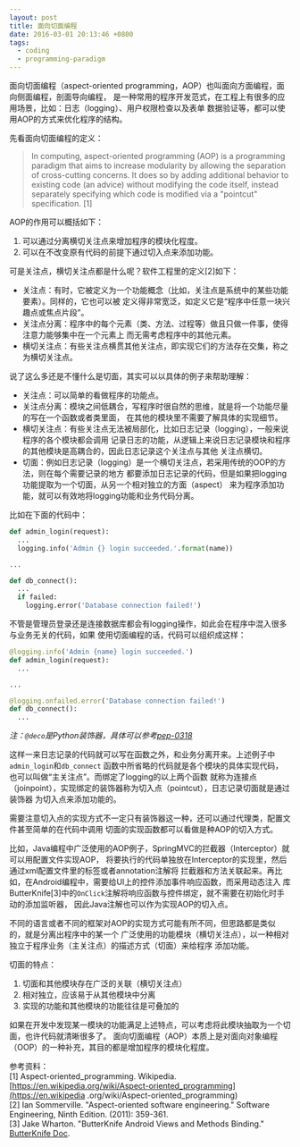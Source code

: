 ```yaml
---
layout: post
title: 面向切面编程
date: 2016-03-01 20:13:46 +0800
tags:
  - coding
  - programming-paradigm
---
```


面向切面编程（aspect-oriented programming，AOP）也叫面向方面编程，面向侧面编程，剖面导向编程，
是一种常用的程序开发范式，在工程上有很多的应用场景，比如：日志（logging）、用户权限检查以及表单
数据验证等，都可以使用AOP的方式来优化程序的结构。

先看面向切面编程的定义：

> In computing, aspect-oriented programming (AOP) is a programming paradigm that
aims to increase modularity by allowing the separation of cross-cutting concerns.
> It does so by adding additional behavior to existing code (an advice) without
modifying the code itself, instead separately specifying which code is modified
via a "pointcut" specification. [1]

AOP的作用可以概括如下：

1. 可以通过分离横切关注点来增加程序的模块化程度。
2. 可以在不改变原有代码的前提下通过切入点来添加功能。

可是关注点，横切关注点都是什么呢？软件工程里的定义[2]如下：

* 关注点：有时，它被定义为一个功能概念（比如，关注点是系统中的某些功能要素）。同样的，它也可以被
定义得非常宽泛，如定义它是“程序中任意一块兴趣点或焦点片段”。
* 关注点分离：程序中的每个元素（类、方法、过程等）做且只做一件事，使得注意力能够集中在一个元素上
而无需考虑程序中的其他元素。
* 横切关注点：有些关注点横贯其他关注点，即实现它们的方法存在交集，称之为横切关注点。

说了这么多还是不懂什么是切面，其实可以以具体的例子来帮助理解：

* 关注点：可以简单的看做程序的功能点。
* 关注点分离：模块之间低耦合，写程序时很自然的思维，就是将一个功能尽量的写在一个函数或者类里面，
在其他的模块里不需要了解具体的实现细节。
* 横切关注点：有些关注点无法被局部化，比如日志记录（logging），一般来说程序的各个模块都会调用
记录日志的功能，从逻辑上来说日志记录模块和程序的其他模块是高耦合的，因此日志记录这个关注点与其他
关注点横切。
* 切面：例如日志记录（logging）是一个横切关注点，若采用传统的OOP的方法，则在每个需要记录的地方
都要添加日志记录的代码，但是如果把logging功能提取为一个切面，从另一个相对独立的方面（aspect）
来为程序添加功能，就可以有效地将logging功能和业务代码分离。

比如在下面的代码中：

```python
def admin_login(request):
  ...
  logging.info('Admin {} login succeeded.'.format(name))

...

def db_connect():
  ...
  if failed:
    logging.error('Database connection failed!')
```

不管是管理员登录还是连接数据库都会有logging操作，如此会在程序中混入很多与业务无关的代码，如果
使用切面编程的话，代码可以组织成这样：

```python
@logging.info('Admin {name} login succeeded.')
def admin_login(request):
  ...

...

@logging.onfailed.error('Database connection failed!')
def db_connect():
  ...
```

*注：`@deco`是Python装饰器，具体可以参考[pep-0318](https://www.python.org/dev/peps/pep-0318/)*

这样一来日志记录的代码就可以写在函数之外，和业务分离开来。上述例子中`admin_login`和`db_connect`
函数中所省略的代码就是各个模块的具体实现代码，也可以叫做“主关注点”。而绑定了logging的以上两个函数
就称为连接点（joinpoint），实现绑定的装饰器称为切入点（pointcut），日志记录切面就是通过装饰器
为切入点来添加功能的。

需要注意切入点的实现方式不一定只有装饰器这一种，还可以通过代理类，配置文件甚至简单的在代码中调用
切面的实现函数都可以看做是种AOP的切入方式。

比如，Java编程中广泛使用的AOP例子，SpringMVC的拦截器（Interceptor）就可以用配置文件实现AOP，
将要执行的代码单独放在Interceptor的实现里，然后通过xml配置文件里的标签或者annotation注解将
拦截器和方法关联起来。再比如，在Android编程中，需要给UI上的控件添加事件响应函数，而采用动态注入
库ButterKnife[3]中的`OnClick`注解将响应函数与控件绑定，就不需要在初始化时手动的添加监听器，
因此Java注解也可以作为实现AOP的切入点。

不同的语言或者不同的框架对AOP的实现方式可能有所不同，但思路都是类似的，就是分离出程序中的某一个
广泛使用的功能模块（横切关注点），以一种相对独立于程序业务（主关注点）的描述方式（切面）来给程序
添加功能。

切面的特点：
1. 切面和其他模块存在广泛的关联（横切关注点）
2. 相对独立，应该易于从其他模块中分离
3. 实现的功能和其他模块的功能往往是可叠加的

如果在开发中发现某一模块的功能满足上述特点，可以考虑将此模块抽取为一个切面，也许代码就清晰很多了。
面向切面编程（AOP）本质上是对面向对象编程（OOP）的一种补充，其目的都是增加程序的模块化程度。

参考资料：  
[1] Aspect-oriented_programming. Wikipedia.
[https://en.wikipedia.org/wiki/Aspect-oriented_programming](https://en.wikipedia
.org/wiki/Aspect-oriented_programming)  
[2] Ian Sommerville. "Aspect-oriented software engineering." Software Engineering,
Ninth Edition. (2011): 359-361.  
[3] Jake Wharton. "ButterKnife Android Views and Methods Binding."
[ButterKnife Doc](http://jakewharton.github.io/butterknife/javadoc/).  
